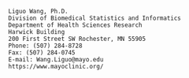 
	Liguo Wang, Ph.D.
	Division of Biomedical Statistics and Informatics
	Department of Health Sciences Research
	Harwick Building
	200 First Street SW Rochester, MN 55905
	Phone: (507) 284-8728
	Fax: (507) 284-0745
	E-mail: Wang.Liguo@mayo.edu
	https://www.mayoclinic.org/

